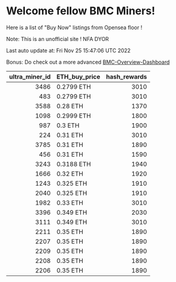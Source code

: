 # Welcome fellow BMC Miners!
Here is a list of "Buy Now" listings from Opensea floor !

Note: This is an unofficial site ! NFA DYOR

Last auto update at: Fri Nov 25 15:47:06 UTC 2022

Bonus: Do check out a more advanced [BMC-Overview-Dashboard](https://dune.com/defifunk/BMC-Overview-Dashboard)


|   ultra_miner_id | ETH_buy_price   |   hash_rewards |
|-----------------:|:----------------|---------------:|
|             3486 | 0.2799 ETH      |           3010 |
|              483 | 0.2799 ETH      |           3010 |
|             3588 | 0.28 ETH        |           1370 |
|             1098 | 0.2999 ETH      |           1800 |
|              987 | 0.3 ETH         |           1900 |
|              224 | 0.31 ETH        |           3010 |
|             3785 | 0.31 ETH        |           1890 |
|              456 | 0.31 ETH        |           1590 |
|             3243 | 0.3188 ETH      |           1940 |
|             1666 | 0.32 ETH        |           1920 |
|             1243 | 0.325 ETH       |           1910 |
|             2040 | 0.325 ETH       |           1910 |
|             1982 | 0.33 ETH        |           3010 |
|             3396 | 0.349 ETH       |           2030 |
|             3111 | 0.349 ETH       |           3010 |
|             2211 | 0.35 ETH        |           1890 |
|             2207 | 0.35 ETH        |           1890 |
|             2209 | 0.35 ETH        |           1890 |
|             2208 | 0.35 ETH        |           1890 |
|             2206 | 0.35 ETH        |           1890 |